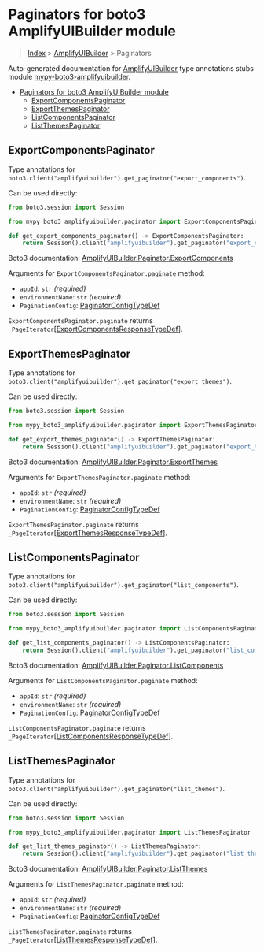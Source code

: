 <a id="paginators-for-boto3-amplifyuibuilder-module"></a>

# Paginators for boto3 AmplifyUIBuilder module

> [Index](..) > [AmplifyUIBuilder](.) > Paginators

Auto-generated documentation for
[AmplifyUIBuilder](https://boto3.amazonaws.com/v1/documentation/api/latest/reference/services/amplifyuibuilder.html#AmplifyUIBuilder)
type annotations stubs module
[mypy-boto3-amplifyuibuilder](https://pypi.org/project/mypy-boto3-amplifyuibuilder/).

- [Paginators for boto3 AmplifyUIBuilder module](#paginators-for-boto3-amplifyuibuilder-module)
  - [ExportComponentsPaginator](#exportcomponentspaginator)
  - [ExportThemesPaginator](#exportthemespaginator)
  - [ListComponentsPaginator](#listcomponentspaginator)
  - [ListThemesPaginator](#listthemespaginator)

<a id="exportcomponentspaginator"></a>

## ExportComponentsPaginator

Type annotations for
`boto3.client("amplifyuibuilder").get_paginator("export_components")`.

Can be used directly:

```python
from boto3.session import Session

from mypy_boto3_amplifyuibuilder.paginator import ExportComponentsPaginator

def get_export_components_paginator() -> ExportComponentsPaginator:
    return Session().client("amplifyuibuilder").get_paginator("export_components")
```

Boto3 documentation:
[AmplifyUIBuilder.Paginator.ExportComponents](https://boto3.amazonaws.com/v1/documentation/api/latest/reference/services/amplifyuibuilder.html#AmplifyUIBuilder.Paginator.ExportComponents)

Arguments for `ExportComponentsPaginator.paginate` method:

- `appId`: `str` *(required)*
- `environmentName`: `str` *(required)*
- `PaginationConfig`:
  [PaginatorConfigTypeDef](./type_defs.md#paginatorconfigtypedef)

`ExportComponentsPaginator.paginate` returns
`_PageIterator`\[[ExportComponentsResponseTypeDef](./type_defs.md#exportcomponentsresponsetypedef)\].

<a id="exportthemespaginator"></a>

## ExportThemesPaginator

Type annotations for
`boto3.client("amplifyuibuilder").get_paginator("export_themes")`.

Can be used directly:

```python
from boto3.session import Session

from mypy_boto3_amplifyuibuilder.paginator import ExportThemesPaginator

def get_export_themes_paginator() -> ExportThemesPaginator:
    return Session().client("amplifyuibuilder").get_paginator("export_themes")
```

Boto3 documentation:
[AmplifyUIBuilder.Paginator.ExportThemes](https://boto3.amazonaws.com/v1/documentation/api/latest/reference/services/amplifyuibuilder.html#AmplifyUIBuilder.Paginator.ExportThemes)

Arguments for `ExportThemesPaginator.paginate` method:

- `appId`: `str` *(required)*
- `environmentName`: `str` *(required)*
- `PaginationConfig`:
  [PaginatorConfigTypeDef](./type_defs.md#paginatorconfigtypedef)

`ExportThemesPaginator.paginate` returns
`_PageIterator`\[[ExportThemesResponseTypeDef](./type_defs.md#exportthemesresponsetypedef)\].

<a id="listcomponentspaginator"></a>

## ListComponentsPaginator

Type annotations for
`boto3.client("amplifyuibuilder").get_paginator("list_components")`.

Can be used directly:

```python
from boto3.session import Session

from mypy_boto3_amplifyuibuilder.paginator import ListComponentsPaginator

def get_list_components_paginator() -> ListComponentsPaginator:
    return Session().client("amplifyuibuilder").get_paginator("list_components")
```

Boto3 documentation:
[AmplifyUIBuilder.Paginator.ListComponents](https://boto3.amazonaws.com/v1/documentation/api/latest/reference/services/amplifyuibuilder.html#AmplifyUIBuilder.Paginator.ListComponents)

Arguments for `ListComponentsPaginator.paginate` method:

- `appId`: `str` *(required)*
- `environmentName`: `str` *(required)*
- `PaginationConfig`:
  [PaginatorConfigTypeDef](./type_defs.md#paginatorconfigtypedef)

`ListComponentsPaginator.paginate` returns
`_PageIterator`\[[ListComponentsResponseTypeDef](./type_defs.md#listcomponentsresponsetypedef)\].

<a id="listthemespaginator"></a>

## ListThemesPaginator

Type annotations for
`boto3.client("amplifyuibuilder").get_paginator("list_themes")`.

Can be used directly:

```python
from boto3.session import Session

from mypy_boto3_amplifyuibuilder.paginator import ListThemesPaginator

def get_list_themes_paginator() -> ListThemesPaginator:
    return Session().client("amplifyuibuilder").get_paginator("list_themes")
```

Boto3 documentation:
[AmplifyUIBuilder.Paginator.ListThemes](https://boto3.amazonaws.com/v1/documentation/api/latest/reference/services/amplifyuibuilder.html#AmplifyUIBuilder.Paginator.ListThemes)

Arguments for `ListThemesPaginator.paginate` method:

- `appId`: `str` *(required)*
- `environmentName`: `str` *(required)*
- `PaginationConfig`:
  [PaginatorConfigTypeDef](./type_defs.md#paginatorconfigtypedef)

`ListThemesPaginator.paginate` returns
`_PageIterator`\[[ListThemesResponseTypeDef](./type_defs.md#listthemesresponsetypedef)\].
